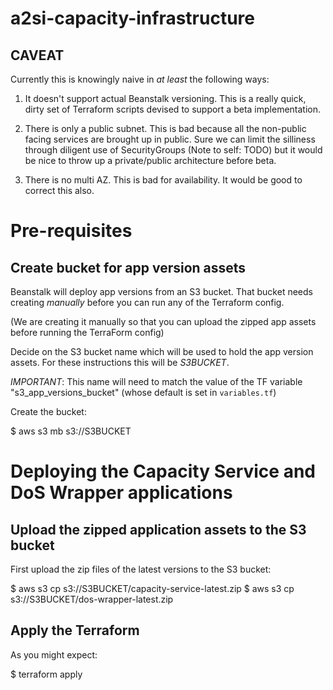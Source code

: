 # a2si-capacity-infrastructure

## CAVEAT

Currently this is knowingly naive in _at least_ the following ways:

  1. It doesn't support actual Beanstalk versioning. This is a really quick,
     dirty set of Terraform scripts devised to support a beta implementation.

  2. There is only a public subnet. This is bad because all the non-public facing
     services are brought up in public. Sure we can limit the silliness through
     diligent use of SecurityGroups (Note to self: TODO) but it would be nice to
     throw up a private/public architecture before beta.

  3. There is no multi AZ. This is bad for availability. It would be good to correct
     this also.

# Pre-requisites

## Create bucket for app version assets

Beanstalk will deploy app versions from an S3 bucket. That bucket needs
creating _manually_ before you can run any of the Terraform config.

(We are creating it manually so that you can upload the zipped app assets before
running the TerraForm config)

Decide on the S3 bucket name which will be used to hold the app version assets.
For these instructions this will be _S3BUCKET_.

*IMPORTANT*: This name will need to match the value of the TF variable "s3_app_versions_bucket"
(whose default is set in `variables.tf`)

Create the bucket:

  $ aws s3 mb s3://S3BUCKET

# Deploying the Capacity Service and DoS Wrapper applications

## Upload the zipped application assets to the S3 bucket

First upload the zip files of the latest versions to the S3 bucket:

  $ aws s3 cp <location of capacity service zip file> s3://S3BUCKET/capacity-service-latest.zip
  $ aws s3 cp <location of dos wrapper zip file> s3://S3BUCKET/dos-wrapper-latest.zip

## Apply the Terraform

As you might expect:

$ terraform apply
